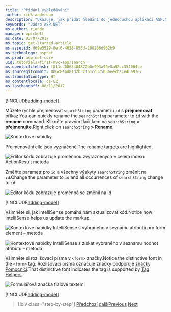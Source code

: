 ```yaml
---
title: "Přidání vyhledávání"
author: rick-anderson
description: "Ukazuje, jak přidat hledání do jednoduchou aplikaci ASP.NET MVC jádra"
keywords: "Jádro ASP.NET"
ms.author: riande
manager: wpickett
ms.date: 03/07/2017
ms.topic: get-started-article
ms.assetid: d69e5529-8ef6-4628-855d-200206d962b9
ms.technology: aspnet
ms.prod: asp.net-core
uid: tutorials/first-mvc-app/search
ms.openlocfilehash: f811cd0063404872b0e993a99e8a92cc354064ce
ms.sourcegitcommit: 0b6c8e6d81d2b3c161cd375036eecbace46a9707
ms.translationtype: HT
ms.contentlocale: cs-CZ
ms.lasthandoff: 08/11/2017
---
```

[!INCLUDE[adding-model](../../includes/mvc-intro/search1.md)]

<span data-ttu-id="c275e-104">Můžete rychle přejmenovat `searchString` parametru `id` s **přejmenovat** příkaz.</span><span class="sxs-lookup"><span data-stu-id="c275e-104">You can quickly rename the `searchString` parameter to `id` with the **rename** command.</span></span> <span data-ttu-id="c275e-105">Klikněte pravým tlačítkem na `searchString` **> přejmenujte**.</span><span class="sxs-lookup"><span data-stu-id="c275e-105">Right click on `searchString` **> Rename**.</span></span>

![Kontextové nabídky](search/_static/rename.png)

<span data-ttu-id="c275e-107">Přejmenování cíle jsou vyznačené.</span><span class="sxs-lookup"><span data-stu-id="c275e-107">The rename targets are highlighted.</span></span>

![Editor kódu zobrazuje proměnnou zvýrazněných v celém indexu ActionResult metoda](search/_static/rename2.png)

<span data-ttu-id="c275e-109">Změňte parametr pro `id` a všechny výskyty `searchString` změnit na `id`.</span><span class="sxs-lookup"><span data-stu-id="c275e-109">Change the parameter to `id` and all occurrences of `searchString` change to `id`.</span></span>

![Editor kódu zobrazuje proměnná se změnil na id](search/_static/rename3.png)

[!INCLUDE[adding-model](../../includes/mvc-intro/search2.md)]

<span data-ttu-id="c275e-111">Všimněte si, jak intelliSense pomáhá nám aktualizovat kód.</span><span class="sxs-lookup"><span data-stu-id="c275e-111">Notice how intelliSense helps us update the markup.</span></span>

![Kontextové nabídky IntelliSense s vybraného v seznamu atributů pro form element – metoda](search/_static/int_m.png)

![Kontextové nabídky IntelliSense s získat vybraného v seznamu hodnot atributu – metoda](search/_static/int_get.png)

<span data-ttu-id="c275e-114">Všimněte si rozlišovací písma v `<form>` značky.</span><span class="sxs-lookup"><span data-stu-id="c275e-114">Notice the distinctive font in the `<form>` tag.</span></span> <span data-ttu-id="c275e-115">Rozlišovací písma označuje značky podporuje [značky Pomocníci](../../mvc/views/tag-helpers/intro.md).</span><span class="sxs-lookup"><span data-stu-id="c275e-115">That distinctive font indicates the tag is supported by [Tag Helpers](../../mvc/views/tag-helpers/intro.md).</span></span>

![Formulářová značka fialové textem.](search/_static/th_font.png)

[!INCLUDE[adding-model](../../includes/mvc-intro/search3.md)]

>[!div class="step-by-step"]
<span data-ttu-id="c275e-117">[Předchozí](controller-methods-views.md)
[další](new-field.md)</span><span class="sxs-lookup"><span data-stu-id="c275e-117">[Previous](controller-methods-views.md)
[Next](new-field.md)</span></span>  
